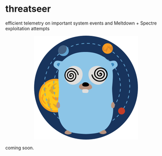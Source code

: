 # threatseer
efficient telemetry on important system events and Meltdown + Spectre exploitation attempts

<p align="center">
  <img src="gopher.png"/>
</p>

coming soon.